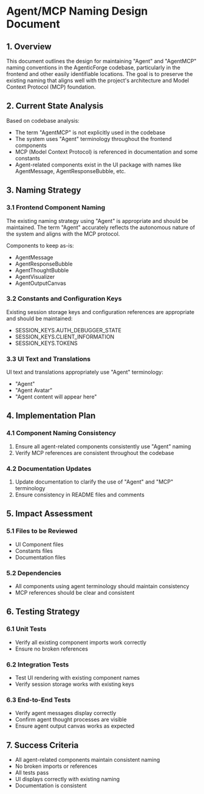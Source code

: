 # Agent/MCP Naming Design Document

## 1. Overview

This document outlines the design for maintaining "Agent" and "AgentMCP" naming conventions in the AgenticForge codebase, particularly in the frontend and other easily identifiable locations. The goal is to preserve the existing naming that aligns well with the project's architecture and Model Context Protocol (MCP) foundation.

## 2. Current State Analysis

Based on codebase analysis:

- The term "AgentMCP" is not explicitly used in the codebase
- The system uses "Agent" terminology throughout the frontend components
- MCP (Model Context Protocol) is referenced in documentation and some constants
- Agent-related components exist in the UI package with names like AgentMessage, AgentResponseBubble, etc.

## 3. Naming Strategy

### 3.1 Frontend Component Naming

The existing naming strategy using "Agent" is appropriate and should be maintained. The term "Agent" accurately reflects the autonomous nature of the system and aligns with the MCP protocol.

Components to keep as-is:
- AgentMessage
- AgentResponseBubble
- AgentThoughtBubble
- AgentVisualizer
- AgentOutputCanvas

### 3.2 Constants and Configuration Keys

Existing session storage keys and configuration references are appropriate and should be maintained:
- SESSION_KEYS.AUTH_DEBUGGER_STATE
- SESSION_KEYS.CLIENT_INFORMATION
- SESSION_KEYS.TOKENS

### 3.3 UI Text and Translations

UI text and translations appropriately use "Agent" terminology:
- "Agent"
- "Agent Avatar"
- "Agent content will appear here"

## 4. Implementation Plan

### 4.1 Component Naming Consistency
1. Ensure all agent-related components consistently use "Agent" naming
2. Verify MCP references are consistent throughout the codebase

### 4.2 Documentation Updates
1. Update documentation to clarify the use of "Agent" and "MCP" terminology
2. Ensure consistency in README files and comments

## 5. Impact Assessment

### 5.1 Files to be Reviewed
- UI Component files
- Constants files
- Documentation files

### 5.2 Dependencies
- All components using agent terminology should maintain consistency
- MCP references should be clear and consistent

## 6. Testing Strategy

### 6.1 Unit Tests
- Verify all existing component imports work correctly
- Ensure no broken references

### 6.2 Integration Tests
- Test UI rendering with existing component names
- Verify session storage works with existing keys

### 6.3 End-to-End Tests
- Verify agent messages display correctly
- Confirm agent thought processes are visible
- Ensure agent output canvas works as expected

## 7. Success Criteria

- All agent-related components maintain consistent naming
- No broken imports or references
- All tests pass
- UI displays correctly with existing naming
- Documentation is consistent
